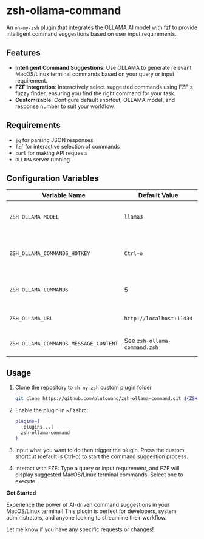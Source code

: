 # zsh-ollama-command

An [`oh-my-zsh`](https://ohmyz.sh) plugin that integrates the OLLAMA AI model with
[fzf](https://github.com/junegunn/fzf) to provide intelligent command suggestions based on user input
requirements.

## Features

- **Intelligent Command Suggestions**: Use OLLAMA to generate relevant MacOS/Linux terminal commands based on
  your query or input requirement.
- **FZF Integration**: Interactively select suggested commands using FZF's fuzzy finder, ensuring you find the
  right command for your task.
- **Customizable**: Configure default shortcut, OLLAMA model, and response number to suit your workflow.

## Requirements

- `jq` for parsing JSON responses
- `fzf` for interactive selection of commands
- `curl` for making API requests
- `OLLAMA` server running

## Configuration Variables

| Variable Name                         | Default Value                | Description                                    |
| ------------------------------------- | ---------------------------- | ---------------------------------------------- |
| `ZSH_OLLAMA_MODEL`                    | `llama3`                     | OLLAMA model to use (e.g., `llama3`)           |
| `ZSH_OLLAMA_COMMANDS_HOTKEY`          | `Ctrl-o`                     | Default shortcut key for triggering the plugin |
| `ZSH_OLLAMA_COMMANDS`                 | 5                            | Number of command suggestions displayed        |
| `ZSH_OLLAMA_URL`                      | `http://localhost:11434`     | The URL of OLLAMA server host                  |
| `ZSH_OLLAMA_COMMANDS_MESSAGE_CONTENT` | See `zsh-ollama-command.zsh` | The prompt fed to the model                    |

## Usage

1. Clone the repository to `oh-my-zsh` custom plugin folder

   ```bash
   git clone https://github.com/plutowang/zsh-ollama-command.git ${ZSH_CUSTOM:-~/.oh-my-zsh/custom}/plugins/zsh-ollama-command
   ```

2. Enable the plugin in ~/.zshrc:
   ```bash
   plugins=(
     [plugins...]
     zsh-ollama-command
   )
   ```
3. Input what you want to do then trigger the plugin. Press the custom shortcut (default is Ctrl-o) to start
   the command suggestion process.
4. Interact with FZF: Type a query or input requirement, and FZF will display suggested MacOS/Linux terminal
   commands. Select one to execute.

**Get Started**

Experience the power of AI-driven command suggestions in your MacOS/Linux terminal! This plugin is perfect for
developers, system administrators, and anyone looking to streamline their workflow.

Let me know if you have any specific requests or changes!
